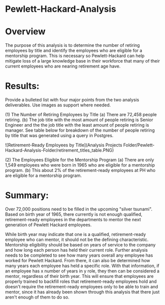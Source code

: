 # Pewlett-Hackard-Analysis

# Overview 
The purpose of this analysis is to determine the number of retiring employees by title and identify the employees who are eligible for a mentorship program. This is necessary so Pewlett-Hackard can help mitigate loss of a large knowledge base in their workforce that many of their current employees who are nearing retirement age have. 

# Results: 
Provide a bulleted list with four major points from the two analysis deliverables. Use images as support where needed.

(1) The Number of Retiring Employees by Title
    (a) There are 72,458 people retiring. 
    (b) The job title with the most amount of people retiring is Senior Engineer and the the job title with the least amount of people retiring is manager. See table below for breakdown of the number of people retiring by title that was generated using a query in Postgres. 

![Retirement-Ready Employees by Title](Analysis Projects Folder/Pewlett-Hackard-Analysis-Folder/retirement_titles_table.PNG)

(2) The Employees Eligible for the Mentorship Program
    (a) There are only 1,549 employees who were born in 1965 who are eligible for a mentorship program.
    (b) This about 2% of the retirement-ready employees at PH who are eligible for a mentorship program. 

# Summary: 

Over 72,000 positions need to be filled in the upcoming "silver tsunami". Based on birth year of 1965, there currently is not enough qualified, retirement-ready employees in the departments to mentor the next generation of Pewlett Hackard employees. 

While birth year may indicate that one is a qualified, retirement-ready employee who can mentor, it should not be the defining characteristic. Mentorship eligibility should be based on years of service to the company and how long each person has held their current role. Further analysis needs to be completed to see how many years overall any employee has worked for Pewlett Hackard. From there, it can also be determined how many years each employee has held a specific role. With that information, if an employee has x number of years in y role, they then can be considered a mentor, regardless of their birth year. This will ensure that employees are properly trained to backfill roles that retirement-ready employees hold and doesn't require the retirement-ready employees only to be able to train and mentor, since it has already been shown through this analysis that there just aren't enough of them to do so. 